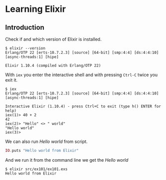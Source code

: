# Learning Elixir

## Introduction

Check if and which version of Elixir is installed.

```shell
$ elixir --version
Erlang/OTP 22 [erts-10.7.2.3] [source] [64-bit] [smp:4:4] [ds:4:4:10] [async-threads:1] [hipe]

Elixir 1.10.4 (compiled with Erlang/OTP 22)
```

With `iex` you enter the interactive shell and with pressing `Ctrl-C` twice you exit it.

```shell
$ iex
Erlang/OTP 22 [erts-10.7.2.3] [source] [64-bit] [smp:4:4] [ds:4:4:10] [async-threads:1] [hipe]

Interactive Elixir (1.10.4) - press Ctrl+C to exit (type h() ENTER for help)
iex(1)> 40 + 2 
42
iex(2)> "Hello" <> " world"
"Hello world"
iex(3)>
```

We can also run *Hello world* from script.

```elixir
IO.puts "Hello world from Elixir"
```

And we run it from the command line we get the *Hello world*

```shell
$ elixir src/ex101/ex101.exs 
Hello world from Elixir
```

